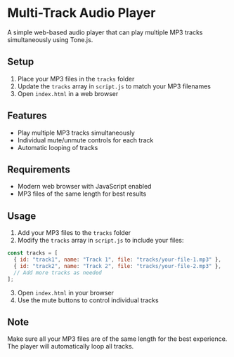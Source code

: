 # Multi-Track Audio Player

A simple web-based audio player that can play multiple MP3 tracks simultaneously using Tone.js.

## Setup

1. Place your MP3 files in the `tracks` folder
2. Update the `tracks` array in `script.js` to match your MP3 filenames
3. Open `index.html` in a web browser

## Features

- Play multiple MP3 tracks simultaneously
- Individual mute/unmute controls for each track
- Automatic looping of tracks

## Requirements

- Modern web browser with JavaScript enabled
- MP3 files of the same length for best results

## Usage

1. Add your MP3 files to the `tracks` folder
2. Modify the `tracks` array in `script.js` to include your files:

```javascript
const tracks = [
  { id: "track1", name: "Track 1", file: "tracks/your-file-1.mp3" },
  { id: "track2", name: "Track 2", file: "tracks/your-file-2.mp3" },
  // Add more tracks as needed
];
```

3. Open `index.html` in your browser
4. Use the mute buttons to control individual tracks

## Note

Make sure all your MP3 files are of the same length for the best experience. The player will automatically loop all tracks.
